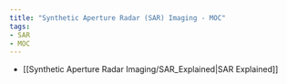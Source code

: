 ```yaml
---
title: "Synthetic Aperture Radar (SAR) Imaging - MOC"
tags:
- SAR
- MOC
---
```


* [[Synthetic Aperture Radar Imaging/SAR_Explained|SAR Explained]]
